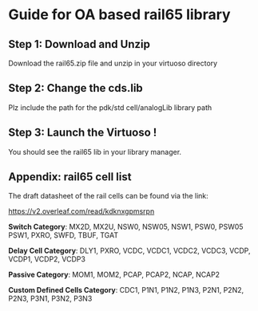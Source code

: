 # Guide for OA based rail65 library

## Step 1: Download and Unzip

Download the rail65.zip file and unzip in your virtuoso directory

## Step 2: Change the cds.lib 

Plz include the path for the pdk/std cell/analogLib library path

## Step 3: Launch the Virtuoso !

You should see the rail65 lib in your library manager.

## Appendix: rail65 cell list 

The draft datasheet of the rail cells can be found via the link:

https://v2.overleaf.com/read/kdknxgpmsrpn


**Switch Category**: MX2D, MX2U, NSW0, NSW05, NSW1, PSW0, PSW05 PSW1, PXRO, SWFD, TBUF, TGAT

**Delay Cell Category**: DLY1, PXRO, VCDC, VCDC1, VCDC2, VCDC3, VCDP, VCDP1, VCDP2, VCDP3

**Passive Category**: MOM1, MOM2, PCAP, PCAP2, NCAP, NCAP2

**Custom Defined Cells Category**: CDC1, P1N1, P1N2, P1N3, P2N1, P2N2, P2N3, P3N1, P3N2, P3N3


